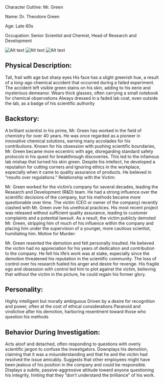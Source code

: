 Character Outline: Mr. Green

Name: Dr. Theodore Green

Age: Late 60s

Occupation: Senior Scientist and Chemist, Head of Research and Development

![Alt text](/mrgreen.png)
![Alt text](/voxelmrgreen.png)
![Alt text](/voxelmrgreencartoon.jpg)

## Physical Description:

Tall, frail with age but sharp eyes
His face has a slight greenish hue, a result of a long-ago chemical accident that occurred during a failed experiment. The accident left visible green stains on his skin, adding to his eerie and mysterious demeanor.
Wears thick glasses, often carrying a small notebook for chemical observations
Always dressed in a faded lab coat, even outside the lab, as a badge of his scientific authority

## Backstory:

A brilliant scientist in his prime, Mr. Green has worked in the field of chemistry for over 40 years. He was once regarded as a pioneer in innovative chemical solutions, earning many accolades for his contributions.
Known for his obsession with pushing scientific boundaries, Mr. Green became more eccentric with age, disregarding standard safety protocols in his quest for breakthrough discoveries. This led to the infamous lab mishap that turned his skin green.
Despite his intellect, he developed a reputation for cutting corners and ignoring ethics in the workplace, especially when it came to quality assurance of products. He believed in “results over regulations.”
Relationship with the Victim:

Mr. Green worked for the victim’s company for several decades, leading the Research and Development (R&D) team. He had a strong influence over the scientific decisions of the company, but his methods became more questionable over time.
The victim (CEO or owner of the company) recently clashed with Mr. Green over his unethical practices. His most recent project was released without sufficient quality assurance, leading to customer complaints and a potential lawsuit.
As a result, the victim publicly demoted Mr. Green, stripping him of much of his influence within the company and placing him under the supervision of a younger, more cautious scientist, humiliating him.
Motive for Murder:

Mr. Green resented the demotion and felt personally insulted. He believed the victim had no appreciation for his years of dedication and contribution to the company.
He felt his life’s work was at stake, especially since the demotion threatened his reputation in the scientific community. The loss of control over his research fueled his anger and desire for revenge.
His fragile ego and obsession with control led him to plot against the victim, believing that without the victim in the picture, he could regain his former glory.

## Personality:

Highly intelligent but morally ambiguous
Driven by a desire for recognition and power, often at the cost of ethical considerations
Paranoid and vindictive after his demotion, harboring resentment toward those who question his methods

## Behavior During Investigation:

Acts aloof and detached, often responding to questions with overly scientific jargon to confuse the investigators.
Downplays his demotion, claiming that it was a misunderstanding and that he and the victim had resolved the issue amicably.
Suggests that other employees might have been jealous of his position in the company and could be responsible.
Displays a subtle, passive-aggressive attitude toward anyone questioning his integrity, hinting that they “don’t understand the brilliance” of his work.